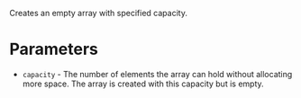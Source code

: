 Creates an empty array with specified capacity.

# Parameters

* `capacity` - The number of elements the array can hold without allocating more space. The array is created with this capacity but is empty.